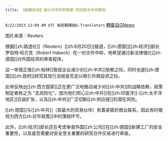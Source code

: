 ```yaml
---
title: 【秘翻在线】减少对中共的依赖 供应链与中共脱钩
---
```

`8/22/2023 12:09 AM UTC 秘密翻譯組G-Translators` [轉載自GNews](https://gnews.org/articles/1580541)

图片来源：Reuters

根据[[zh:路透社]]（Reuters）[[zh:8月20日]]报道，[[zh:德国]][[zh:经济]]部长罗伯特·哈贝克（Robert Habeck）在一份文件中称，他希望通过新法律强化[[zh:德国]]对外国投资的审查程序。

这一举措正值[[zh:柏林]]敦促企业减少对[[zh:中共]]依赖之际，同时也是[[zh:德国]][[zh:政府]]研究其现行法规是否足以吸引外商投资之际。

此举反映出[[zh:西方国家]]正在更广泛地推动减少对[[zh:中共]]的战略依赖，政策制定者称之为 "去风险化"，因为他们担心[[zh:中共]]在[[zh:印度洋]]-[[zh:太平洋地区]]日益扩张，以及[[zh:中共]]广泛切断[[zh:供应链]]的潜在风险。

[[zh:德国]]与[[zh:中共]]（其最大的贸易伙伴）有着紧密的商业联系，因此有时被视为西方[[zh:对华政策]]中的薄弱环节。

此外，[[zh:经济]]部长还在考虑审查外国[[zh:公司]]在[[zh:德国]]新建工厂的安全重要性，以及是否需要对安全至关重要的研究合作交易进行审查。
